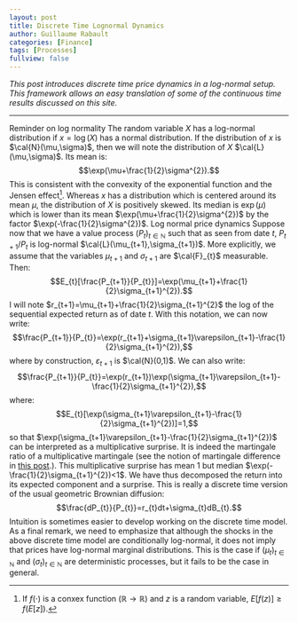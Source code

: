 ```yaml
--- 
layout: post 
title: Discrete Time Lognormal Dynamics 
author: Guillaume Rabault
categories: [Finance] 
tags: [Processes] 
fullview: false
--- 
```


*This post introduces
discrete time price dynamics in a log-normal setup. This framework
allows an easy translation of some of the continuous time results
discussed on this site.*

* * * * *

Reminder on log normality The random variable $X$ has a log-normal
distribution if $x=\log(X)$ has a normal distribution. If the
distribution of $x$ is $\cal{N}(\mu,\sigma)$, then we will note
the distribution of $X$ $\cal{L}(\mu,\sigma)$. Its mean is:
$$\exp(\mu+\frac{1}{2}\sigma^{2}).$$ This is consistent with
the convexity of the exponential function and the Jensen effect[^q].
Whereas $x$ has a distribution which is centered around its mean
$\mu$, the distribution of $X$ is positively skewed. Its median is
$\exp(\mu)$ which is lower than its mean
$\exp(\mu+\frac{1}{2}\sigma^{2})$ by the factor
$\exp(-\frac{1}{2}\sigma^{2})$. Log normal price dynamics
Suppose now that we have a value process $(P_{t})_{t \in
\mathbb{N}}$ such that as seen from date $t$,
$P_{t+1}/P_{t}$ is log-normal
$\cal{L}(\mu_{t+1},\sigma_{t+1})$. More explicitly, we assume
that the variables $\mu_{t+1}$ and $\sigma_{t+1}$ are
$\cal{F}_{t}$ measurable. Then:
$$E_{t}[\frac{P_{t+1}}{P_{t}}]=\exp(\mu_{t+1}+\frac{1}{2}\sigma_{t+1}^{2}).$$
I will note $r_{t+1}=\mu_{t+1}+\frac{1}{2}\sigma_{t+1}^{2}$
the log of the sequential expected return as of date $t$. With this
notation, we can now write:
$$\frac{P_{t+1}}{P_{t}}=\exp(r_{t+1}+\sigma_{t+1}\varepsilon_{t+1}-\frac{1}{2}\sigma_{t+1}^{2}),$$
where by construction, $\varepsilon_{t+1}$ is
$\cal{N}(0,1)$. We can also write:
$$\frac{P_{t+1}}{P_{t}}=\exp(r_{t+1})\exp(\sigma_{t+1}\varepsilon_{t+1}-\frac{1}{2}\sigma_{t+1}^{2}),$$
where:
$$E_{t}[\exp(\sigma_{t+1}\varepsilon_{t+1}-\frac{1}{2}\sigma_{t+1}^{2})]=1,$$
so that
$\exp(\sigma_{t+1}\varepsilon_{t+1}-\frac{1}{2}\sigma_{t+1}^{2})$
can be interpreted as a multiplicative surprise. It is indeed the
martingale ratio of a multiplicative martingale (see the notion of
martingale difference in [this
post](/math/2013/04/24/martingales.html "MARTINGALES").). This
multiplicative surprise has mean $1$ but median
$\exp(-\frac{1}{2}\sigma_{t+1}^{2})<1$. We have thus
decomposed the return into its expected component and a surprise. This
is really a discrete time version of the usual geometric Brownian
diffusion: $$\frac{dP_{t}}{P_{t}}=r_{t}dt+\sigma_{t}dB_{t}.$$
Intuition is sometimes easier to develop working on the discrete time
model. As a final remark, we need to emphasize that although the shocks
in the above discrete time model are conditionally log-normal, it does
not imply that prices have log-normal marginal distributions. This is
the case if $(\mu_{t})_{t \in \mathbb{N}}$ and
$(\sigma_{t})_{t \in \mathbb{N}}$ are deterministic
processes, but it fails to be the case in general.


[^q]: If $f(\cdot)$ is a conxex function ($\mathbb{R} \rightarrow
\mathbb{R}$) and $z$ is a random variable, $E[f(z)]\geq f(E[z])$.

